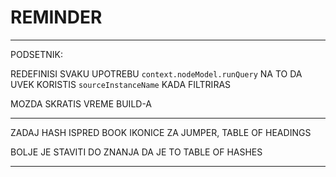 # REMINDER

***

PODSETNIK:

REDEFINISI SVAKU UPOTREBU `context.nodeModel.runQuery` NA TO DA UVEK KORISTIS `sourceInstanceName` KADA FILTRIRAS

MOZDA SKRATIS VREME BUILD-A

***

ZADAJ HASH ISPRED BOOK IKONICE ZA JUMPER, TABLE OF HEADINGS

BOLJE JE STAVITI DO ZNANJA DA JE TO TABLE OF HASHES

***
